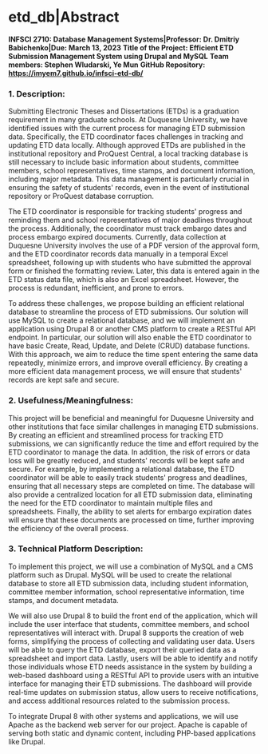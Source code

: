 # etd_db|Abstract
**INFSCI 2710: Database Management Systems|Professor: Dr. Dmitriy Babichenko|Due: March 13, 2023**
**Title of the Project: Efficient ETD Submission Management System using Drupal and MySQL**
**Team members: Stephen Wludarski, Ye Mun**
**GitHub Repository: https://imyem7.github.io/infsci-etd-db/**

### 1.	Description: 

Submitting Electronic Theses and Dissertations (ETDs) is a graduation requirement in 
many graduate schools. At Duquesne University, we have identified issues with the 
current process for managing ETD submission data. Specifically, the ETD coordinator 
faces challenges in tracking and updating ETD data locally. Although approved ETDs 
are published in the institutional repository and ProQuest Central, a local tracking 
database is still necessary to include basic information about students, committee 
members, school representatives, time stamps, and document information, including 
major metadata. This data management is particularly crucial in ensuring the safety 
of students' records, even in the event of institutional repository or ProQuest 
database corruption. 

The ETD coordinator is responsible for tracking students' progress and reminding 
them and school representatives of major deadlines throughout the process. 
Additionally, the coordinator must track embargo dates and process embargo expired 
documents. Currently, data collection at Duquesne University involves the use of a 
PDF version of the approval form, and the ETD coordinator records data manually in a 
temporal Excel spreadsheet, following up with students who have submitted the 
approval form or finished the formatting review. Later, this data is entered again 
in the ETD status data file, which is also an Excel spreadsheet. However, the 
process is redundant, inefficient, and prone to errors. 

To address these challenges, we propose building an efficient relational database to 
streamline the process of ETD submissions. Our solution will use MySQL to create a 
relational database, and we will implement an application using Drupal 8 or another 
CMS platform to create a RESTful API endpoint. In particular, our solution will also 
enable the ETD coordinator to have basic Create, Read, Update, and Delete (CRUD) 
database functions. With this approach, we aim to reduce the time spent entering the 
same data repeatedly, minimize errors, and improve overall efficiency. By creating a 
more efficient data management process, we will ensure that students' records are 
kept safe and secure.



### 2.	Usefulness/Meaningfulness: 

This project will be beneficial and meaningful for Duquesne University and other 
institutions that face similar challenges in managing ETD submissions. By creating 
an efficient and streamlined process for tracking ETD submissions, we can 
significantly reduce the time and effort required by the ETD coordinator to manage 
the data. In addition, the risk of errors or data loss will be greatly reduced, and 
students' records will be kept safe and secure.
For example, by implementing a relational database, the ETD coordinator will be able 
to easily track students' progress and deadlines, ensuring that all necessary steps 
are completed on time. The database will also provide a centralized location for all 
ETD submission data, eliminating the need for the ETD coordinator to maintain 
multiple files and spreadsheets. Finally, the ability to set alerts for embargo 
expiration dates will ensure that these documents are processed on time, further 
improving the efficiency of the overall process.


### 3.	Technical Platform Description: 

To implement this project, we will use a combination of MySQL and a CMS platform 
such as Drupal. MySQL will be used to create the relational database to store all 
ETD submission data, including student information, committee member information, 
school representative information, time stamps, and document metadata. 

We will also use Drupal 8 to build the front end of the application, which will 
include the user interface that students, committee members, and school 
representatives will interact with. Drupal 8 supports the creation of web forms, 
simplifying the process of collecting and validating user data.  Users will be able 
to query the ETD database, export their queried data as a spreadsheet and import 
data. Lastly, users will be able to identify and notify those individuals whose ETD 
needs assistance in the system by building a web-based dashboard using a RESTful API 
to provide users with an intuitive interface for managing their ETD submissions. The 
dashboard will provide real-time updates on submission status, allow users to 
receive notifications, and access additional resources related to the submission 
process. 

To integrate Drupal 8 with other systems and applications, we will use Apache as the 
backend web server for our project. Apache is capable of serving both static and 
dynamic content, including PHP-based applications like Drupal. 
